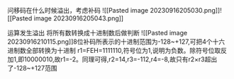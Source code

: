 问移码在什么时候溢出，考虑补码
![[Pasted image 20230916205030.png]]![[Pasted image 20230916205043.png]]

运算发生溢出
将所有数转换成十进制数后做判断
![[Pasted image 20230916210115.png]]8位补码所表示的十进制范围为-128~+127,可把4个十六进制数全部转换为十进制
r1=FEH=1111110,符号位为1,说明为负数。除符号位取反加1,即10000010,故r1=-2。同理可得,r2=14,r3=-112,r4=-8,故只有r2×r3超出了-128~+127范围